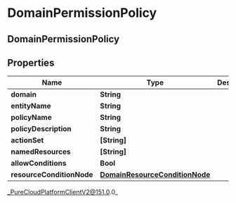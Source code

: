# DomainPermissionPolicy

## DomainPermissionPolicy

## Properties

|Name | Type | Description | Notes|
|------------ | ------------- | ------------- | -------------|
| **domain** | **String** |  | [optional] |
| **entityName** | **String** |  | [optional] |
| **policyName** | **String** |  | [optional] |
| **policyDescription** | **String** |  | [optional] |
| **actionSet** | **[String]** |  | [optional] |
| **namedResources** | **[String]** |  | [optional] |
| **allowConditions** | **Bool** |  | [optional] |
| **resourceConditionNode** | [**DomainResourceConditionNode**](DomainResourceConditionNode) |  | [optional] |



_PureCloudPlatformClientV2@151.0.0_
